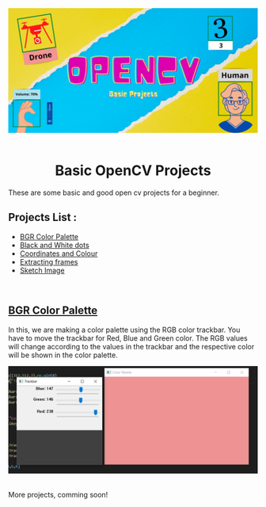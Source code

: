 <div style="text-align:center">
<img src="Images\Open CV.png"><br><br>
</div>

<h1 style ="text-align:center">Basic OpenCV Projects</h1>

<p>These are some basic and good open cv projects for a beginner.
</p>

<h2>Projects List :</h2>

<ul>
<a href="#BGR_palette"><li>BGR Color Palette</li></a>
<a href="#"><li>Black and White dots</li></a>
<a href="#"><li>Coordinates and Colour</li></a>
<a href="#"><li>Extracting frames</li></a>
<a href="#"><li>Sketch Image</li></a>
<!--<a href="#"><li>Car Number Plate detection</li></a>-->
</ul>
<br>

<div>
<div>
<a href="https://github.com/shubhamkochar/Basic_OpenCV_Projects/blob/main/BGR%20Color%20Palette/main.py"><h2 id="BGR_palette">BGR Color Palette</h2></a>
<p>In this, we are making a color palette using the RGB color trackbar. You have to move the trackbar for Red, Blue and Green color. The RGB values will change according to the values in the trackbar and the respective color will be shown in the color palette.</p>
<img src="Images\BGR.png">
</div>
</div>

<br>
<p>More projects, comming soon!</p>